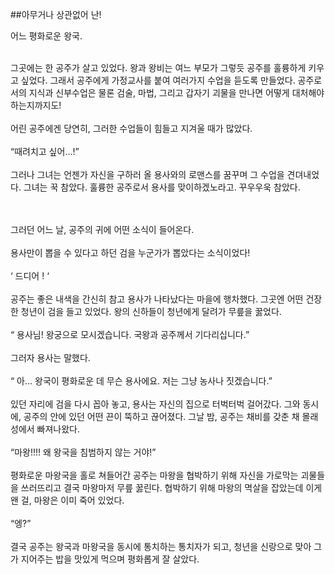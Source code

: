 ##아무거나 상관없어 난!

 어느 평화로운 왕국. <br><br>

  그곳에는 한 공주가 살고 있었다. 왕과 왕비는 여느 부모가 그렇듯 공주를 훌륭하게 키우고 싶었다. 그래서 공주에게 가정교사를 붙여 여러가지 수업을 듣도록 만들었다. 공주로서의 지식과 신부수업은 물론 검술, 마법, 그리고 갑자기 괴물을 만나면 어떻게 대처해야 하는지까지도!<br><br>
 어린 공주에겐 당연히, 그러한 수업들이 힘들고 지겨울 때가 많았다.<br><br>
“때려치고 싶어…!”<br><br>
그러나 그녀는 언젠가 자신을 구하러 올 용사와의 로맨스를 꿈꾸며 그 수업을 견뎌내었다. 그녀는 꾹 참았다. 훌륭한 공주로서 용사를 맞이하겠노라고. 꾸우우욱 참았다.<br><br><br>

그러던 어느 날, 공주의 귀에 어떤 소식이 들어온다.<br><br>
용사만이 뽑을 수 있다고 하던 검을 누군가가 뽑았다는 소식이었다!<br><br>
‘ 드디어 ! ‘<br><br>
공주는 좋은 내색을 간신히 참고 용사가 나타났다는 마을에 행차했다. 그곳엔 어떤 건장한 청년이 검을 들고 있었다. 왕의 신하들이 청년에게 달려가 무릎을 꿇었다.<br><br>
“ 용사님! 왕궁으로 모시겠습니다. 국왕과 공주께서 기다리십니다.”<br><br>
그러자 용사는 말했다.<br><br>
“ 아… 왕국이 평화로운 데 무슨 용사에요. 저는 그냥 농사나 짓겠습니다.”<br><br>
있던 자리에 검을 다시 꼽아 놓고, 용사는 자신의 집으로 터벅터벅 걸어갔다. 그와 동시에, 공주의 안에 있던 어떤 끈이 뚝하고 끊어졌다. 그날 밤, 공주는 채비를 갖춘 채 몰래 성에서 빠져나왔다.<br><br>
“마왕!!!! 왜 왕국을 침범하지 않는 거야!”<br><br>
평화로운 마왕국을 홀로 쳐들어간 공주는 마왕을 협박하기 위해 자신을 가로막는 괴물들을 쓰러뜨리고 결국 마왕마저 무릎 꿇린다. 협박하기 위해 마왕의 멱살을 잡았는데 이게 왠 걸, 마왕은 이미 죽어 있었다.<br><br>
“엥?”<br><br>
결국 공주는 왕국과 마왕국을 동시에 통치하는 통치자가 되고, 청년을 신랑으로 맞아 그가 지어주는 밥을 맛있게 먹으며 평화롭게 잘 살았다.<br>
